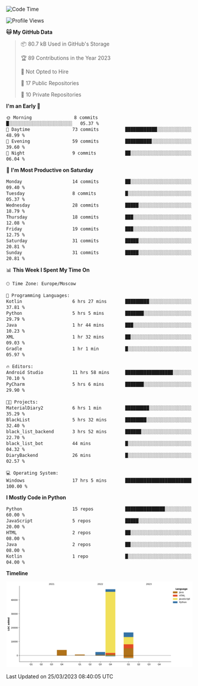 <!--START_SECTION:waka-->
![Code Time](http://img.shields.io/badge/Code%20Time-72%20hrs%2020%20mins-blue)

![Profile Views](http://img.shields.io/badge/Profile%20Views-0-blue)

**🐱 My GitHub Data** 

> 📦 80.7 kB Used in GitHub's Storage 
 > 
> 🏆 89 Contributions in the Year 2023
 > 
> 🚫 Not Opted to Hire
 > 
> 📜 17 Public Repositories 
 > 
> 🔑 10 Private Repositories 
 > 
**I'm an Early 🐤** 

```text
🌞 Morning                8 commits           █░░░░░░░░░░░░░░░░░░░░░░░░   05.37 % 
🌆 Daytime                73 commits          ████████████░░░░░░░░░░░░░   48.99 % 
🌃 Evening                59 commits          ██████████░░░░░░░░░░░░░░░   39.60 % 
🌙 Night                  9 commits           ██░░░░░░░░░░░░░░░░░░░░░░░   06.04 % 
```
📅 **I'm Most Productive on Saturday** 

```text
Monday                   14 commits          ██░░░░░░░░░░░░░░░░░░░░░░░   09.40 % 
Tuesday                  8 commits           █░░░░░░░░░░░░░░░░░░░░░░░░   05.37 % 
Wednesday                28 commits          █████░░░░░░░░░░░░░░░░░░░░   18.79 % 
Thursday                 18 commits          ███░░░░░░░░░░░░░░░░░░░░░░   12.08 % 
Friday                   19 commits          ███░░░░░░░░░░░░░░░░░░░░░░   12.75 % 
Saturday                 31 commits          █████░░░░░░░░░░░░░░░░░░░░   20.81 % 
Sunday                   31 commits          █████░░░░░░░░░░░░░░░░░░░░   20.81 % 
```


📊 **This Week I Spent My Time On** 

```text
🕑︎ Time Zone: Europe/Moscow

💬 Programming Languages: 
Kotlin                   6 hrs 27 mins       █████████░░░░░░░░░░░░░░░░   37.81 % 
Python                   5 hrs 5 mins        ███████░░░░░░░░░░░░░░░░░░   29.79 % 
Java                     1 hr 44 mins        ███░░░░░░░░░░░░░░░░░░░░░░   10.23 % 
XML                      1 hr 32 mins        ██░░░░░░░░░░░░░░░░░░░░░░░   09.03 % 
Gradle                   1 hr 1 min          █░░░░░░░░░░░░░░░░░░░░░░░░   05.97 % 

🔥 Editors: 
Android Studio           11 hrs 58 mins      ██████████████████░░░░░░░   70.10 % 
PyCharm                  5 hrs 6 mins        ███████░░░░░░░░░░░░░░░░░░   29.90 % 

🐱‍💻 Projects: 
MaterialDiary2           6 hrs 1 min         █████████░░░░░░░░░░░░░░░░   35.29 % 
BlackList                5 hrs 32 mins       ████████░░░░░░░░░░░░░░░░░   32.40 % 
black_list_backend       3 hrs 52 mins       ██████░░░░░░░░░░░░░░░░░░░   22.70 % 
black_list_bot           44 mins             █░░░░░░░░░░░░░░░░░░░░░░░░   04.32 % 
DiaryBackend             26 mins             █░░░░░░░░░░░░░░░░░░░░░░░░   02.57 % 

💻 Operating System: 
Windows                  17 hrs 5 mins       █████████████████████████   100.00 % 
```

**I Mostly Code in Python** 

```text
Python                   15 repos            ███████████████░░░░░░░░░░   60.00 % 
JavaScript               5 repos             █████░░░░░░░░░░░░░░░░░░░░   20.00 % 
HTML                     2 repos             ██░░░░░░░░░░░░░░░░░░░░░░░   08.00 % 
Java                     2 repos             ██░░░░░░░░░░░░░░░░░░░░░░░   08.00 % 
Kotlin                   1 repo              █░░░░░░░░░░░░░░░░░░░░░░░░   04.00 % 
```



**Timeline**

![Lines of Code chart](https://raw.githubusercontent.com/Adlemex/Adlemex/main/assets/bar_graph.png)


 Last Updated on 25/03/2023 08:40:05 UTC
<!--END_SECTION:waka-->
